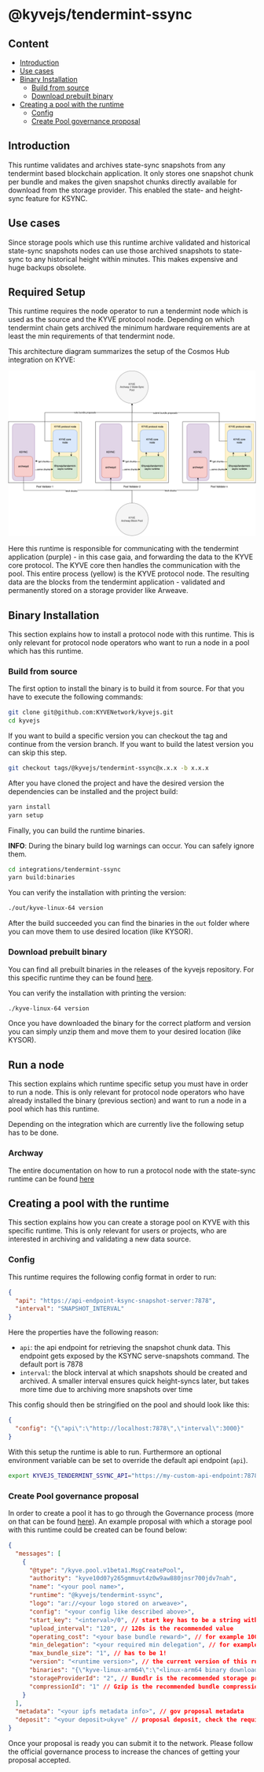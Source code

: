 # @kyvejs/tendermint-ssync

## Content

- [Introduction](#introduction)
- [Use cases](#use-cases)
- [Binary Installation](#binary-installation)
  - [Build from source](#build-from-source)
  - [Download prebuilt binary](#download-prebuilt-binary)
- [Creating a pool with the runtime](#creating-a-pool-with-the-runtime)
  - [Config](#config)
  - [Create Pool governance proposal](#create-pool-governance-proposal)

## Introduction

This runtime validates and archives state-sync snapshots from any tendermint based blockchain application.
It only stores one snapshot chunk per bundle and makes the given snapshot chunks directly available for download
from the storage provider. This enabled the state- and height-sync feature for KSYNC.

## Use cases

Since storage pools which use this runtime archive validated and historical state-sync snapshots nodes can use those archived snapshots to state-sync to any historical height within minutes. This makes expensive and huge backups obsolete.

## Required Setup

This runtime requires the node operator to run a tendermint node which is used as the source and the KYVE protocol node. Depending
on which tendermint chain gets archived the minimum hardware requirements are at least the min requirements of that tendermint node.

This architecture diagram summarizes the setup of the Cosmos Hub integration on KYVE:

![tendermint-bsync](assets/tendermint-ssync.png)

Here this runtime is responsible for communicating with the tendermint application (purple) - in this case gaia, and forwarding the data to the KYVE core protocol. The KYVE core then handles the communication with the pool. This entire process (yellow) is the KYVE protocol node. The resulting
data are the blocks from the tendermint application - validated and permanently stored on a storage provider like Arweave.

## Binary Installation

This section explains how to install a protocol node with this runtime. This is only relevant for protocol node
operators who want to run a node in a pool which has this runtime.

### Build from source

The first option to install the binary is to build it from source. For that you have to execute the following
commands:

```bash
git clone git@github.com:KYVENetwork/kyvejs.git
cd kyvejs
```

If you want to build a specific version you can checkout the tag and continue from the version branch.
If you want to build the latest version you can skip this step.

```bash
git checkout tags/@kyvejs/tendermint-ssync@x.x.x -b x.x.x
```

After you have cloned the project and have the desired version the dependencies can be installed and the project build:

```bash
yarn install
yarn setup
```

Finally, you can build the runtime binaries.

**INFO**: During the binary build log warnings can occur. You can safely ignore them.

```bash
cd integrations/tendermint-ssync
yarn build:binaries
```

You can verify the installation with printing the version:

```bash
./out/kyve-linux-64 version
```

After the build succeeded you can find the binaries in the `out` folder where you can move them to use
desired location (like KYSOR).

### Download prebuilt binary

You can find all prebuilt binaries in the releases of the kyvejs repository. For this specific runtime they
can be found [here](https://github.com/KYVENetwork/kyvejs/releases?q=tendermint).

You can verify the installation with printing the version:

```bash
./kyve-linux-64 version
```

Once you have downloaded the binary for the correct platform and version you can simply unzip them and move them
to your desired location (like KYSOR).

## Run a node

This section explains which runtime specific setup you must have in order to run a node. This is only relevant for
protocol node operators who have already installed the binary (previous section) and want to run a node in a pool
which has this runtime.

Depending on the integration which are currently live the following setup has to be done.

### Archway

The entire documentation on how to run a protocol node with the state-sync runtime can be found [here](https://docs.kyve.network/validators/protocol_nodes/pools/archway_state-sync/introduction)

## Creating a pool with the runtime

This section explains how you can create a storage pool on KYVE with this specific runtime. This is only relevant for
users or projects, who are interested in archiving and validating a new data source.

### Config

This runtime requires the following config format in order to run:

```json
{
  "api": "https://api-endpoint-ksync-snapshot-server:7878",
  "interval": "SNAPSHOT_INTERVAL"
}
```

Here the properties have the following reason:

- `api`: the api endpoint for retrieving the snapshot chunk data. This endpoint gets exposed by the KSYNC serve-snapshots command. The default port is 7878
- `interval`: the block interval at which snapshots should be created and archived. A smaller interval ensures quick height-syncs later, but takes more time due to archiving more snapshots over time

This config should then be stringified on the pool and should look like this:

```json
{
  "config": "{\"api\":\"http://localhost:7878\",\"interval\":3000}"
}
```

With this setup the runtime is able to run. Furthermore an optional environment variable can be set to override the default api endpoint (`api`).

```bash
export KYVEJS_TENDERMINT_SSYNC_API="https://my-custom-api-endpoint:7878"
```

### Create Pool governance proposal

In order to create a pool it has to go through the Governance process (more on that can be found [here](https://docs.kyve.network/token_holders/governance)). An example proposal with which a storage pool with this runtime could be created can be found below:

```json
{
  "messages": [
    {
      "@type": "/kyve.pool.v1beta1.MsgCreatePool",
      "authority": "kyve10d07y265gmmuvt4z0w9aw880jnsr700jdv7nah",
      "name": "<your pool name>",
      "runtime": "@kyvejs/tendermint-ssync",
      "logo": "ar://<your logo stored on arweave>",
      "config": "<your config like described above>",
      "start_key": "<interval>/0", // start key has to be a string with the following format. e.g. "3000/0" for the config above
      "upload_interval": "120", // 120s is the recommended value
      "operating_cost": "<your base bundle reward>", // for example 1000000 if the base reward per bundle should be 1 $KYVE
      "min_delegation": "<your required min delegation", // for example 1000000000 if the pool should only run if more than 1000 $KYVE are bonded in this pool
      "max_bundle_size": "1", // has to be 1!
      "version": "<runtime version>", // the current version of this runtime
      "binaries": "{\"kyve-linux-arm64\":\"<linux-arm64 binary download URL>\",\"kyve-linux-x64\":\"<linux-x64 binary download URL>\",\"kyve-macos-x64\":\"<macos-x64 binary download URL>\"}", // download URLs of binaries for KYSOR
      "storageProviderId": "2", // Bundlr is the recommended storage provider
      "compressionId": "1" // Gzip is the recommended bundle compression
    }
  ],
  "metadata": "<your ipfs metadata info>", // gov proposal metadata
  "deposit": "<your deposit>ukyve" // proposal deposit, check the required min deposit
}
```

Once your proposal is ready you can submit it to the network. Please follow the official governance process to increase
the chances of getting your proposal accepted.
